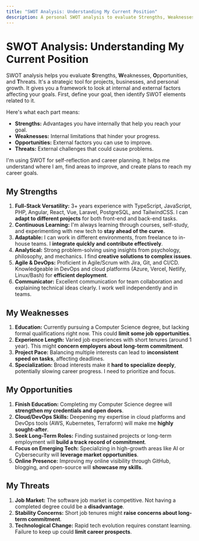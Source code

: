 ```yaml
---
title: "SWOT Analysis: Understanding My Current Position"
description: A personal SWOT analysis to evaluate Strengths, Weaknesses, Opportunities, and Threats for self-reflection and career planning.
---
```


# SWOT Analysis: Understanding My Current Position

SWOT analysis helps you evaluate **S**trengths, **W**eaknesses, **O**pportunities, and **T**hreats. It's a strategic tool for projects, businesses, and personal growth. It gives you a framework to look at internal and external factors affecting your goals. First, define your goal, then identify SWOT elements related to it.

Here's what each part means:

- **Strengths:** Advantages you have internally that help you reach your goal.
- **Weaknesses:** Internal limitations that hinder your progress.
- **Opportunities:** External factors you can use to improve.
- **Threats:** External challenges that could cause problems.

I'm using SWOT for self-reflection and career planning. It helps me understand where I am, find areas to improve, and create plans to reach my career goals.

## My Strengths

1.  **Full-Stack Versatility:** 3+ years experience with TypeScript, JavaScript, PHP, Angular, React, Vue, Laravel, PostgreSQL, and TailwindCSS. I can **adapt to different projects** for both front-end and back-end tasks.
2.  **Continuous Learning:** I'm always learning through courses, self-study, and experimenting with new tech to **stay ahead of the curve**.
3.  **Adaptable:** I can work in different environments, from freelance to in-house teams. I **integrate quickly and contribute effectively**.
4.  **Analytical:** Strong problem-solving using insights from psychology, philosophy, and mechanics. I find **creative solutions to complex issues**.
5.  **Agile & DevOps:** Proficient in Agile/Scrum with Jira, Git, and CI/CD. Knowledgeable in DevOps and cloud platforms (Azure, Vercel, Netlify, Linux/Bash) for **efficient deployment**.
6.  **Communicator:** Excellent communication for team collaboration and explaining technical ideas clearly. I work well independently and in teams.

## My Weaknesses

1.  **Education:** Currently pursuing a Computer Science degree, but lacking formal qualifications right now. This could **limit some job opportunities**.
2.  **Experience Length:** Varied job experiences with short tenures (around 1 year). This might **concern employers about long-term commitment**.
3.  **Project Pace:** Balancing multiple interests can lead to **inconsistent speed on tasks**, affecting deadlines.
4.  **Specialization:** Broad interests make it **hard to specialize deeply**, potentially slowing career progress. I need to prioritize and focus.

## My Opportunities

1.  **Finish Education:** Completing my Computer Science degree will **strengthen my credentials and open doors**.
2.  **Cloud/DevOps Skills:** Deepening my expertise in cloud platforms and DevOps tools (AWS, Kubernetes, Terraform) will make me **highly sought-after**.
3.  **Seek Long-Term Roles:** Finding sustained projects or long-term employment will **build a track record of commitment**.
4.  **Focus on Emerging Tech:** Specializing in high-growth areas like AI or Cybersecurity will **leverage market opportunities**.
5.  **Online Presence:** Improving my online visibility through GitHub, blogging, and open-source will **showcase my skills**.

## My Threats

1.  **Job Market:** The software job market is competitive. Not having a completed degree could be a **disadvantage**.
2.  **Stability Concerns:** Short job tenures might **raise concerns about long-term commitment**.
3.  **Technological Change:** Rapid tech evolution requires constant learning. Failure to keep up could **limit career prospects**.
